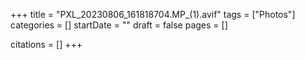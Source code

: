 +++
title = "PXL_20230806_161818704.MP_(1).avif"
tags = ["Photos"]
categories = []
startDate = ""
draft = false
pages = []

citations = []
+++
